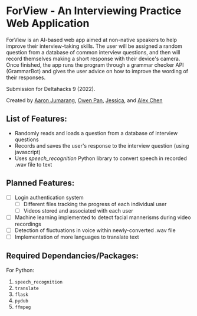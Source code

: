 # ForView - An Interviewing Practice Web Application

ForView is an AI-based web app aimed at non-native speakers to help improve their interview-taking skills. The user will be assigned a 
random question from a database of common interview questions, and then will record themselves making a short response with their device's camera. Once 
finished, the app runs the program through a grammar checker API (GrammarBot) and gives the user advice on how to improve the wording of their responses.

Submission for Deltahacks 9 (2022).

Created by [Aaron Jumarang](https://github.com/aaronjuma), [Owen Pan](https://github.com/Clowenp), [Jessica](https://github.com/ojaura), and [Alex Chen](https://github.com/alexchen2)

## List of Features:
- Randomly reads and loads a question from a database of interview questions
- Records and saves the user's response to the interview question (using javascript)
- Uses *speech_recognition* Python library to convert speech in recorded .wav file to text

## Planned Features:
- [ ] Login authentication system
  - [ ] Different files tracking the progress of each individual user
  - [ ] Videos stored and associated with each user
- [ ] Machine learning implemented to detect facial mannerisms during video recordings
- [ ] Detection of fluctuations in voice within newly-converted .wav file
- [ ] Implementation of more languages to translate text

## Required Dependancies/Packages:
For Python:
  1. ```speech_recognition```
  2. ```translate```
  3. ```flask```
  4. ```pydub```
  5. ```ffmpeg```
<!--  Add on more if necessary  -->

